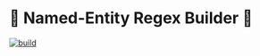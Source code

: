 # 🧱 Named-Entity Regex Builder 🧱

[![build](https://github.com/johnnygreco/nerb/actions/workflows/build.yml/badge.svg)](https://github.com/johnnygreco/nerb/actions/workflows/build.yml)

